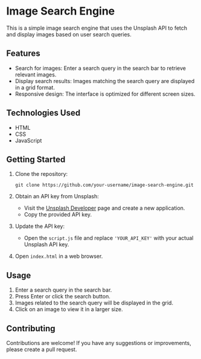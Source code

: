 # Image Search Engine

This is a simple image search engine that uses the Unsplash API to fetch and display images based on user search queries.

## Features

- Search for images: Enter a search query in the search bar to retrieve relevant images.
- Display search results: Images matching the search query are displayed in a grid format.
- Responsive design: The interface is optimized for different screen sizes.

## Technologies Used

- HTML
- CSS
- JavaScript

## Getting Started

1. Clone the repository:
   ```
   git clone https://github.com/your-username/image-search-engine.git
   ```

2. Obtain an API key from Unsplash:
   - Visit the [Unsplash Developer](https://unsplash.com/developers) page and create a new application.
   - Copy the provided API key.

3. Update the API key:
   - Open the `script.js` file and replace `'YOUR_API_KEY'` with your actual Unsplash API key.

4. Open `index.html` in a web browser.

## Usage

1. Enter a search query in the search bar.
2. Press Enter or click the search button.
3. Images related to the search query will be displayed in the grid.
4. Click on an image to view it in a larger size.

## Contributing

Contributions are welcome! If you have any suggestions or improvements, please create a pull request.
